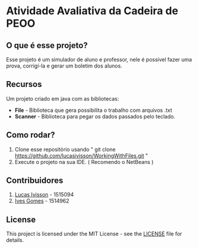 # Atividade Avaliativa da Cadeira de PEOO

## O que é esse projeto?
Esse projeto é um simulador de aluno e professor, nele é possivel fazer uma prova, corrigí-la e gerar um boletim dos alunos.

## Recursos
Um projeto criado em java com as bibliotecas:

+ **File** - Biblioteca que gera possibilita o trabalho com arquivos .txt
+ **Scanner** - Biblioteca para pegar os dados passados pelo teclado.

## Como rodar?

1. Clone esse repositório usando " git clone https://github.com/lucasivisson/WorkingWithFiles.git "
2. Execute o projeto na sua IDE. ( Recomendo o NetBeans )

## Contribuidores
1. [Lucas Ivisson](https://github.com/lucasivisson) - 1515094
2. [Ives Gomes](https://github.com/Ives-Gomes) - 1514962

## License
This project is licensed under the MIT License - see the [LICENSE](https://github.com/lucasivisson/Exceptions/blob/master/LICENSE) file for details.







